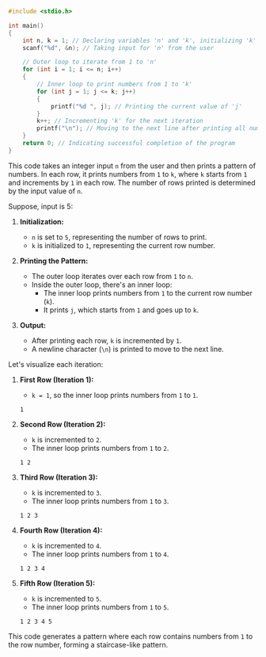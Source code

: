 ```c
#include <stdio.h>

int main()
{
    int n, k = 1; // Declaring variables 'n' and 'k', initializing 'k' to 1
    scanf("%d", &n); // Taking input for 'n' from the user

    // Outer loop to iterate from 1 to 'n'
    for (int i = 1; i <= n; i++)
    {
        // Inner loop to print numbers from 1 to 'k'
        for (int j = 1; j <= k; j++)
        {
            printf("%d ", j); // Printing the current value of 'j'
        }
        k++; // Incrementing 'k' for the next iteration
        printf("\n"); // Moving to the next line after printing all numbers from 1 to 'k'
    }
    return 0; // Indicating successful completion of the program
}
```

This code takes an integer input `n` from the user and then prints a pattern of numbers. In each row, it prints numbers from `1` to `k`, where `k` starts from `1` and increments by `1` in each row. The number of rows printed is determined by the input value of `n`.

Suppose, input is 5:

1. **Initialization:**

   - `n` is set to `5`, representing the number of rows to print.
   - `k` is initialized to `1`, representing the current row number.

2. **Printing the Pattern:**

   - The outer loop iterates over each row from `1` to `n`.
   - Inside the outer loop, there's an inner loop:
     - The inner loop prints numbers from `1` to the current row number (`k`).
     - It prints `j`, which starts from `1` and goes up to `k`.

3. **Output:**
   - After printing each row, `k` is incremented by `1`.
   - A newline character (`\n`) is printed to move to the next line.

Let's visualize each iteration:

1. **First Row (Iteration 1):**

   - `k = 1`, so the inner loop prints numbers from `1` to `1`.

   ```
   1
   ```

2. **Second Row (Iteration 2):**

   - `k` is incremented to `2`.
   - The inner loop prints numbers from `1` to `2`.

   ```
   1 2
   ```

3. **Third Row (Iteration 3):**

   - `k` is incremented to `3`.
   - The inner loop prints numbers from `1` to `3`.

   ```
   1 2 3
   ```

4. **Fourth Row (Iteration 4):**

   - `k` is incremented to `4`.
   - The inner loop prints numbers from `1` to `4`.

   ```
   1 2 3 4
   ```

5. **Fifth Row (Iteration 5):**
   - `k` is incremented to `5`.
   - The inner loop prints numbers from `1` to `5`.
   ```
   1 2 3 4 5
   ```

This code generates a pattern where each row contains numbers from `1` to the row number, forming a staircase-like pattern.

